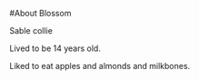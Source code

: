 #About Blossom

Sable collie

Lived to be 14 years old.

Liked to eat apples and almonds and milkbones.



